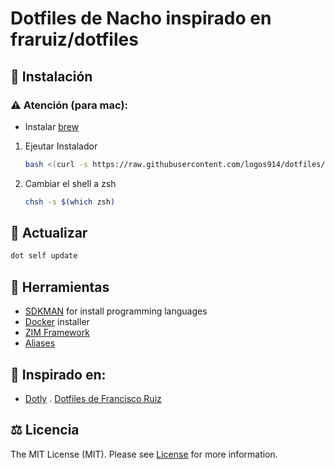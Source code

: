 # Dotfiles de Nacho inspirado en fraruiz/dotfiles

## 🚀 Instalación

### ⚠️ Atención (para mac):

- Instalar [brew]("https://brew.sh/")


1. Ejeutar Instalador
   ```bash
   bash <(curl -s https://raw.githubusercontent.com/logos914/dotfiles/HEAD/installer)
   ```
2. Cambiar el shell a zsh
    ```bash
    chsh -s $(which zsh)
    ```

## 🔰 Actualizar
```bash
dot self update
```

## 🦾 Herramientas
- [SDKMAN](https://sdkman.io/) for install programming languages
- [Docker](https://www.docker.com/) installer
- [ZIM Framework](https://zimfw.sh/)
- [Aliases](https://raw.githubusercontent.com/fraruiz/dotfiles/master/shell/aliases.sh)


## 🥳 Inspirado en:

- [Dotly](https://github.com/CodelyTV/dotly)
. [Dotfiles de Francisco Ruiz](https://github.com/fraruiz/dotfiles) 

## ⚖️ Licencia
The MIT License (MIT). Please see [License](LICENSE) for more information.
